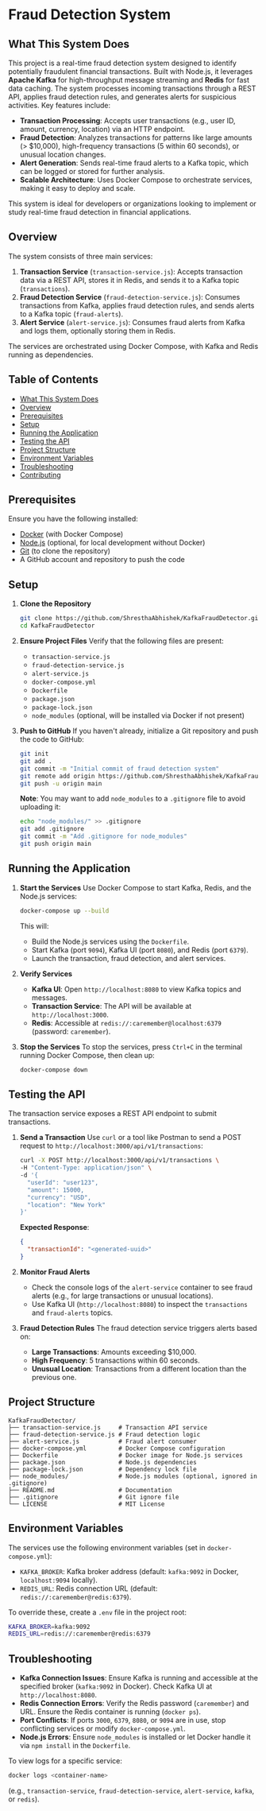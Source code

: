 # Fraud Detection System

## What This System Does
This project is a real-time fraud detection system designed to identify potentially fraudulent financial transactions. Built with Node.js, it leverages **Apache Kafka** for high-throughput message streaming and **Redis** for fast data caching. The system processes incoming transactions through a REST API, applies fraud detection rules, and generates alerts for suspicious activities. Key features include:
- **Transaction Processing**: Accepts user transactions (e.g., user ID, amount, currency, location) via an HTTP endpoint.
- **Fraud Detection**: Analyzes transactions for patterns like large amounts (> $10,000), high-frequency transactions (5 within 60 seconds), or unusual location changes.
- **Alert Generation**: Sends real-time fraud alerts to a Kafka topic, which can be logged or stored for further analysis.
- **Scalable Architecture**: Uses Docker Compose to orchestrate services, making it easy to deploy and scale.

This system is ideal for developers or organizations looking to implement or study real-time fraud detection in financial applications.

## Overview
The system consists of three main services:
1. **Transaction Service** (`transaction-service.js`): Accepts transaction data via a REST API, stores it in Redis, and sends it to a Kafka topic (`transactions`).
2. **Fraud Detection Service** (`fraud-detection-service.js`): Consumes transactions from Kafka, applies fraud detection rules, and sends alerts to a Kafka topic (`fraud-alerts`).
3. **Alert Service** (`alert-service.js`): Consumes fraud alerts from Kafka and logs them, optionally storing them in Redis.

The services are orchestrated using Docker Compose, with Kafka and Redis running as dependencies.

## Table of Contents
- [What This System Does](#what-this-system-does)
- [Overview](#overview)
- [Prerequisites](#prerequisites)
- [Setup](#setup)
- [Running the Application](#running-the-application)
- [Testing the API](#testing-the-api)
- [Project Structure](#project-structure)
- [Environment Variables](#environment-variables)
- [Troubleshooting](#troubleshooting)
- [Contributing](#contributing)

## Prerequisites
Ensure you have the following installed:
- [Docker](https://www.docker.com/get-started) (with Docker Compose)
- [Node.js](https://nodejs.org/) (optional, for local development without Docker)
- [Git](https://git-scm.com/) (to clone the repository)
- A GitHub account and repository to push the code

## Setup
1. **Clone the Repository**
   ```bash
   git clone https://github.com/ShresthaAbhishek/KafkaFraudDetector.git
   cd KafkaFraudDetector
   ```

2. **Ensure Project Files**
   Verify that the following files are present:
   - `transaction-service.js`
   - `fraud-detection-service.js`
   - `alert-service.js`
   - `docker-compose.yml`
   - `Dockerfile`
   - `package.json`
   - `package-lock.json`
   - `node_modules` (optional, will be installed via Docker if not present)

3. **Push to GitHub**
   If you haven't already, initialize a Git repository and push the code to GitHub:
   ```bash
   git init
   git add .
   git commit -m "Initial commit of fraud detection system"
   git remote add origin https://github.com/ShresthaAbhishek/KafkaFraudDetector.git
   git push -u origin main
   ```

   **Note**: You may want to add `node_modules` to a `.gitignore` file to avoid uploading it:
   ```bash
   echo "node_modules/" >> .gitignore
   git add .gitignore
   git commit -m "Add .gitignore for node_modules"
   git push origin main
   ```

## Running the Application
1. **Start the Services**
   Use Docker Compose to start Kafka, Redis, and the Node.js services:
   ```bash
   docker-compose up --build
   ```

   This will:
   - Build the Node.js services using the `Dockerfile`.
   - Start Kafka (port `9094`), Kafka UI (port `8080`), and Redis (port `6379`).
   - Launch the transaction, fraud detection, and alert services.

2. **Verify Services**
   - **Kafka UI**: Open `http://localhost:8080` to view Kafka topics and messages.
   - **Transaction Service**: The API will be available at `http://localhost:3000`.
   - **Redis**: Accessible at `redis://:caremember@localhost:6379` (password: `caremember`).

3. **Stop the Services**
   To stop the services, press `Ctrl+C` in the terminal running Docker Compose, then clean up:
   ```bash
   docker-compose down
   ```

## Testing the API
The transaction service exposes a REST API endpoint to submit transactions.

1. **Send a Transaction**
   Use `curl` or a tool like Postman to send a POST request to `http://localhost:3000/api/v1/transactions`:
   ```bash
   curl -X POST http://localhost:3000/api/v1/transactions \
   -H "Content-Type: application/json" \
   -d '{
     "userId": "user123",
     "amount": 15000,
     "currency": "USD",
     "location": "New York"
   }'
   ```

   **Expected Response**:
   ```json
   {
     "transactionId": "<generated-uuid>"
   }
   ```

2. **Monitor Fraud Alerts**
   - Check the console logs of the `alert-service` container to see fraud alerts (e.g., for large transactions or unusual locations).
   - Use Kafka UI (`http://localhost:8080`) to inspect the `transactions` and `fraud-alerts` topics.

3. **Fraud Detection Rules**
   The fraud detection service triggers alerts based on:
   - **Large Transactions**: Amounts exceeding $10,000.
   - **High Frequency**: 5 transactions within 60 seconds.
   - **Unusual Location**: Transactions from a different location than the previous one.

## Project Structure
```
KafkaFraudDetector/
├── transaction-service.js     # Transaction API service
├── fraud-detection-service.js # Fraud detection logic
├── alert-service.js           # Fraud alert consumer
├── docker-compose.yml         # Docker Compose configuration
├── Dockerfile                 # Docker image for Node.js services
├── package.json               # Node.js dependencies
├── package-lock.json          # Dependency lock file
├── node_modules/              # Node.js modules (optional, ignored in .gitignore)
├── README.md                  # Documentation
├── .gitignore                 # Git ignore file
└── LICENSE                    # MIT License
```

## Environment Variables
The services use the following environment variables (set in `docker-compose.yml`):
- `KAFKA_BROKER`: Kafka broker address (default: `kafka:9092` in Docker, `localhost:9094` locally).
- `REDIS_URL`: Redis connection URL (default: `redis://:caremember@redis:6379`).

To override these, create a `.env` file in the project root:
```bash
KAFKA_BROKER=kafka:9092
REDIS_URL=redis://:caremember@redis:6379
```

## Troubleshooting
- **Kafka Connection Issues**: Ensure Kafka is running and accessible at the specified broker (`kafka:9092` in Docker). Check Kafka UI at `http://localhost:8080`.
- **Redis Connection Errors**: Verify the Redis password (`caremember`) and URL. Ensure the Redis container is running (`docker ps`).
- **Port Conflicts**: If ports `3000`, `6379`, `8080`, or `9094` are in use, stop conflicting services or modify `docker-compose.yml`.
- **Node.js Errors**: Ensure `node_modules` is installed or let Docker handle it via `npm install` in the `Dockerfile`.

To view logs for a specific service:
```bash
docker logs <container-name>
```
(e.g., `transaction-service`, `fraud-detection-service`, `alert-service`, `kafka`, or `redis`).
